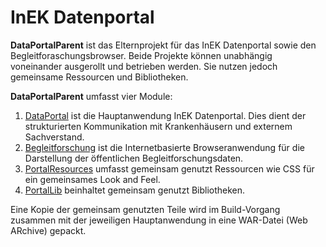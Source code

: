 # InEK Datenportal

**DataPortalParent** ist das Elternprojekt für das InEK Datenportal sowie den Begleitforaschungsbrowser. 
Beide Projekte können unabhängig voneinander ausgerollt und betrieben werden.
Sie nutzen jedoch gemeinsame Ressourcen und Bibliotheken.

**DataPortalParent** umfasst vier Module:

1. [DataPortal](DataPortal/src/site/markdown/DataPortal.md) ist die Hauptanwendung InEK Datenportal. Dies dient der strukturierten Kommunikation mit Krankenhäusern und externem Sachverstand.
2. [Begleitforschung](Begleitforschung/src/site/Begleitforschung.md) ist die Internetbasierte Browseranwendung für die Darstellung der öffentlichen Begleitforschungsdaten.
3. [PortalResources](PortalResources/src/site/PortalResources.md) umfasst gemeinsam genutzt Ressourcen wie CSS für ein gemeinsames Look and Feel.
4. [PortalLib](PortalLib/src/site/PortalLib.md) beinhaltet gemeinsam genutzt Bibliotheken.

Eine Kopie der gemeinsam genutzten Teile wird im Build-Vorgang zusammen mit der jeweiligen Hauptanwendung in eine WAR-Datei (Web ARchive) gepackt.



